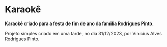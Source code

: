 # Karaokê
**Karaokê criado para a festa de fim de ano da familia Rodrigues Pinto.**

Projeto simples criado em uma tarde, no dia 31/12/2023, por Vinicius Alves Rodrigues Pinto.

